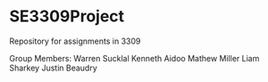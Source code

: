 # SE3309Project
Repository for assignments in 3309

Group Members:
Warren Sucklal
Kenneth Aidoo
Mathew Miller
Liam Sharkey
Justin Beaudry
